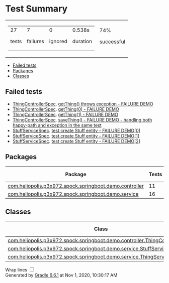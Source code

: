 <!DOCTYPE html>
<html>
<head>
<meta http-equiv="Content-Type" content="text/html; charset=utf-8"/>
<meta http-equiv="x-ua-compatible" content="IE=edge"/>
<title>Test results - Test Summary</title>
<link href="css/base-style.css" rel="stylesheet" type="text/css"/>
<link href="css/style.css" rel="stylesheet" type="text/css"/>
<script src="js/report.js" type="text/javascript"></script>
</head>
<body>
<div id="content">
<h1>Test Summary</h1>
<div id="summary">
<table>
<tr>
<td>
<div class="summaryGroup">
<table>
<tr>
<td>
<div class="infoBox" id="tests">
<div class="counter">27</div>
<p>tests</p>
</div>
</td>
<td>
<div class="infoBox" id="failures">
<div class="counter">7</div>
<p>failures</p>
</div>
</td>
<td>
<div class="infoBox" id="ignored">
<div class="counter">0</div>
<p>ignored</p>
</div>
</td>
<td>
<div class="infoBox" id="duration">
<div class="counter">0.538s</div>
<p>duration</p>
</div>
</td>
</tr>
</table>
</div>
</td>
<td>
<div class="infoBox failures" id="successRate">
<div class="percent">74%</div>
<p>successful</p>
</div>
</td>
</tr>
</table>
</div>
<div id="tabs">
<ul class="tabLinks">
<li>
<a href="#tab0">Failed tests</a>
</li>
<li>
<a href="#tab1">Packages</a>
</li>
<li>
<a href="#tab2">Classes</a>
</li>
</ul>
<div id="tab0" class="tab">
<h2>Failed tests</h2>
<ul class="linkList">
<li>
<a href="classes/com.heliopolis.p3x972.spock.springboot.demo.controller.ThingControllerSpec.md">ThingControllerSpec</a>.
<a href="classes/com.heliopolis.p3x972.spock.springboot.demo.controller.ThingControllerSpec.md#getThing() throws exception - FAILURE DEMO">getThing() throws exception - FAILURE DEMO</a>
</li>
<li>
<a href="classes/com.heliopolis.p3x972.spock.springboot.demo.controller.ThingControllerSpec.md">ThingControllerSpec</a>.
<a href="classes/com.heliopolis.p3x972.spock.springboot.demo.controller.ThingControllerSpec.md#getThing(0) - FAILURE DEMO">getThing(0) - FAILURE DEMO</a>
</li>
<li>
<a href="classes/com.heliopolis.p3x972.spock.springboot.demo.controller.ThingControllerSpec.md">ThingControllerSpec</a>.
<a href="classes/com.heliopolis.p3x972.spock.springboot.demo.controller.ThingControllerSpec.md#getThing(1) - FAILURE DEMO">getThing(1) - FAILURE DEMO</a>
</li>
<li>
<a href="classes/com.heliopolis.p3x972.spock.springboot.demo.controller.ThingControllerSpec.md">ThingControllerSpec</a>.
<a href="classes/com.heliopolis.p3x972.spock.springboot.demo.controller.ThingControllerSpec.md#saveThing() - FAILURE DEMO - handling both happy-path and exception in the same test">saveThing() - FAILURE DEMO - handling both happy-path and exception in the same test</a>
</li>
<li>
<a href="classes/com.heliopolis.p3x972.spock.springboot.demo.service.StuffServiceSpec.md">StuffServiceSpec</a>.
<a href="classes/com.heliopolis.p3x972.spock.springboot.demo.service.StuffServiceSpec.md#test create Stuff entity - FAILURE DEMO[0]">test create Stuff entity - FAILURE DEMO[0]</a>
</li>
<li>
<a href="classes/com.heliopolis.p3x972.spock.springboot.demo.service.StuffServiceSpec.md">StuffServiceSpec</a>.
<a href="classes/com.heliopolis.p3x972.spock.springboot.demo.service.StuffServiceSpec.md#test create Stuff entity - FAILURE DEMO[1]">test create Stuff entity - FAILURE DEMO[1]</a>
</li>
<li>
<a href="classes/com.heliopolis.p3x972.spock.springboot.demo.service.StuffServiceSpec.md">StuffServiceSpec</a>.
<a href="classes/com.heliopolis.p3x972.spock.springboot.demo.service.StuffServiceSpec.md#test create Stuff entity - FAILURE DEMO[2]">test create Stuff entity - FAILURE DEMO[2]</a>
</li>
</ul>
</div>
<div id="tab1" class="tab">
<h2>Packages</h2>
<table>
<thead>
<tr>
<th>Package</th>
<th>Tests</th>
<th>Failures</th>
<th>Ignored</th>
<th>Duration</th>
<th>Success rate</th>
</tr>
</thead>
<tbody>
<tr>
<td class="failures">
<a href="packages/com.heliopolis.p3x972.spock.springboot.demo.controller.md">com.heliopolis.p3x972.spock.springboot.demo.controller</a>
</td>
<td>11</td>
<td>4</td>
<td>0</td>
<td>0.300s</td>
<td class="failures">63%</td>
</tr>
<tr>
<td class="failures">
<a href="packages/com.heliopolis.p3x972.spock.springboot.demo.service.md">com.heliopolis.p3x972.spock.springboot.demo.service</a>
</td>
<td>16</td>
<td>3</td>
<td>0</td>
<td>0.238s</td>
<td class="failures">81%</td>
</tr>
</tbody>
</table>
</div>
<div id="tab2" class="tab">
<h2>Classes</h2>
<table>
<thead>
<tr>
<th>Class</th>
<th>Tests</th>
<th>Failures</th>
<th>Ignored</th>
<th>Duration</th>
<th>Success rate</th>
</tr>
</thead>
<tbody>
<tr>
<td class="failures">
<a href="classes/com.heliopolis.p3x972.spock.springboot.demo.controller.ThingControllerSpec.md">com.heliopolis.p3x972.spock.springboot.demo.controller.ThingControllerSpec</a>
</td>
<td>11</td>
<td>4</td>
<td>0</td>
<td>0.300s</td>
<td class="failures">63%</td>
</tr>
<tr>
<td class="failures">
<a href="classes/com.heliopolis.p3x972.spock.springboot.demo.service.StuffServiceSpec.md">com.heliopolis.p3x972.spock.springboot.demo.service.StuffServiceSpec</a>
</td>
<td>6</td>
<td>3</td>
<td>0</td>
<td>0.027s</td>
<td class="failures">50%</td>
</tr>
<tr>
<td class="success">
<a href="classes/com.heliopolis.p3x972.spock.springboot.demo.service.ThingServiceSpec.md">com.heliopolis.p3x972.spock.springboot.demo.service.ThingServiceSpec</a>
</td>
<td>10</td>
<td>0</td>
<td>0</td>
<td>0.211s</td>
<td class="success">100%</td>
</tr>
</tbody>
</table>
</div>
</div>
<div id="footer">
<p>
<div>
<label class="hidden" id="label-for-line-wrapping-toggle" for="line-wrapping-toggle">Wrap lines
<input id="line-wrapping-toggle" type="checkbox" autocomplete="off"/>
</label>
</div>Generated by 
<a href="http://www.gradle.org">Gradle 6.6.1</a> at Nov 1, 2020, 10:30:17 AM</p>
</div>
</div>
</body>
</html>
